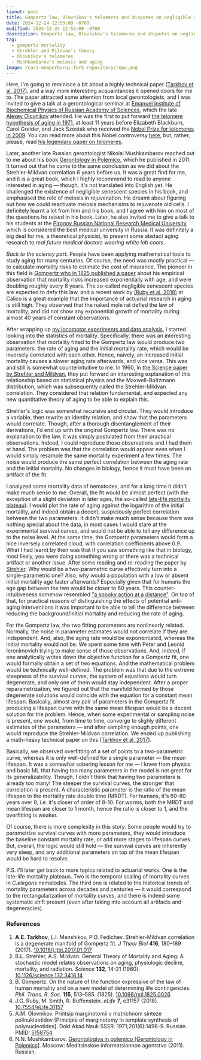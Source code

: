 ```yaml
---
layout: post
title: Gompertz law, Olovnikov's telomeres and disputes on negligible senescence
date: 2024-12-24 12:53:00 -0700
modified: 2024-12-24 12:53:00 -0700
description: Gompertz law, Olovnikov's telomeres and disputes on negligible senescence
tag:
  - gompertz mortality
  - Strehler and Mildvan's theory
  - Olovnikov's telomeres
  - Mushkambarov's meiosis and aging
image: /cara-memperbarui-fork-repository/repo.png
---
```


Here, I'm going to reminisce a bit about a highly technical paper ([Tarkhov et al. 2017](https://doi.org/10.1016/j.jtbi.2017.01.017)), and a way more interesting acquaintances it opened doors for me to. The paper attracted some attention from local gerontologists, and I was invited to give a talk at a gerontological seminar at [Emanuel Institute of Biochemical Physics of Russian Academy of Sciences](https://biochemphysics.ru/en/), which the late [Alexey Olovnikov](https://en.wikipedia.org/wiki/Alexey_Olovnikov) attended. He was the first to put forward [the telomere hypothesis of aging in 1971](https://pubmed.ncbi.nlm.nih.gov/5158754/), at least 11 years before Elizabeth Blackburn, Carol Greider, and Jack Szostak who received the [Nobel Prize for telomeres in 2009](https://www.nobelprize.org/prizes/medicine/2009/summary/). You can read more about this Nobel controversy [here](https://www.telegraph.co.uk/sponsored/rbth/6396300/No-Nobel-physiology-and-medicine-award-for-Russian-gerontologist-Aleksey-Olovnikov.html), but, rather, please, read [his legendary paper on telomeres](https://pubmed.ncbi.nlm.nih.gov/5158754/).

Later, another late Russian gerontologist Nikolai Mushkambarov reached out to me about his book [Gerontology in Polemico](https://www.litres.ru/book/n-n-mushkambarov/gerontologiya-in-polemico-9815144/), which he published in 2011. It turned out that he came to the same conclusion as we did about the Strehler-Mildvan correlation 6 years before us. It was a great find for me, and it is a great book, which I highly recommend to read to anyone interested in aging — though, it's not translated into English yet. He challenged the existence of negligible senescent species in his book, and emphasised the role of meiosis in rejuvenation. He dreamt about figuring out how we could reactivate meiosis mechanisms to rejuvenate old cells. I definitely learnt a lot from him and his book, and I agree with him on most of the questions he raised in his book. Later, he also invited me to give a talk to his students at the [Pirogov Russian National Research Medical University](https://pirogov-university.com/), which is considered the best medical university in Russia. It was definitely a big deal for me, a theoretical physicist, to present some abstact aging research to *real future medical doctors wearing white lab coats*.

*Back to the sciency part.* People have been applying mathematical tools to study aging for many centuries. Of course, the need was mostly practical — to calculate mortality risks to estimate the cost of insurance. The pioneer in this field is [Gompertz who in 1825 published a paper](https://doi.org/10.1098/rstl.1825.0026) about his empirical observation that mortality risks increased exponentially with age, and were doubling roughly every 8 years. The so-called negligible senescent species are expected to defy this law, and a recent work by [(Ruby et al. 2018)](https://doi.org/10.7554/eLife.31157) at Calico is a great example that the importance of actuarial research in aging is still high. They observed that the naked mole rat defied the law of mortality, and did not show any exponential growth of mortality during almost 40 years of constant observations.

After wrapping up [my locomotor experiments and data analysis](/locomotor-biomarker-of-age/), I started looking into the statistics of mortality. Specifically, there was an interesting observation that mortality fitted to the Gompertz law would produce two parameters: the rate of aging and the initial mortality rate, which would be inversely correlated with each other. Hence, naively, an increased initial mortality causes a slower aging rate afterwards, and vice versa. This was and still is somewhat counterintuitive to me. In 1960, in [the Science paper by Strehler and Mildvan](https://www.science.org/doi/abs/10.1126/science.132.3418.14), they put forward an interesting explanation of this relationship based on statistical physics and the Maxwell-Boltzmann distribution, which was subsequently called the Strehler-Mildvan correlation. They considered that relation fundamental, and expected any new quantitative theory of aging to be able to explain this.

Strehler's logic was somewhat recursive and circular. They would introduce a variable, then rewrite an identity relation, and show that the parameters would correlate. Though, after a thorough disentanglement of their derivations, I'd end up with the original Gompertz law. There was no explanation to the law, it was simply postulated from their practical observations. Indeed, I could reproduce those observations and I had them at hand. The problem was that the correlation would appear even when I would simply resample the same mortality experiment a few times. The noise would produce the same perfect correlation between the aging rate and the initial mortality. No changes in biology, hence it must have been an artifact of the fit.

I analyzed some mortality data of nematodes, and for a long time it didn't make much sense to me. Overall, the fit would be almost perfect (with the exception of a slight deviation in later ages, the so-called [late-life mortality plateau](https://en.wikipedia.org/wiki/Late-life_mortality_deceleration)). I would plot the rate of aging against the logarithm of the initial mortality, and indeed obtain a decent, suspiciously perfect correlation between the two parameters. It didn't make much sense because there was nothing special about the data, in most cases I would stare at the experimental survival curves, and would not be able to tell any difference up to the noise level. At the same time, the Gompertz parameters would form a nice inversely correlated cloud, with correlation coefficients above 0.9. What I had learnt by then was that if you saw something like that in biology, most likely, you were doing something wrong or there was a technical artifact or another issue. After some reading and re-reading the paper by [Strehler](https://www.science.org/doi/abs/10.1126/science.132.3418.14). Why would be a two-parametric curve effectively turn into a single-parametric one? Also, why would a population with a low or absent initial mortality age faster afterwards? Especially given that for humans the age gap between the two would be closer to 60 years. This counter-intuitiveness somehow resembled ["a spooky action at a distance"](https://en.wikipedia.org/wiki/Action_at_a_distance). On top of that, for practical reasons of distinguishing the effects of potential anti-aging interventions it was important to be able to tell the difference between reducing the background/initial mortality and reducing the rate of aging.

For the Gompertz law, the two fitting parameters are nonlinearly related. Normally, the noise in parameter estimates would not correlate if they are independent. And, also, the aging rate would be exponentiated, whereas the initial mortality would not be. We spent some time with Peter and Leonid Ieronimovich trying to make sense of those observations. And, indeed, if one analytically writes down the objective function for a Gompertz fit, one would formally obtain a set of two equations. And the mathematical problem would be technically well-defined. The problem was that due to the extreme steepness of the survival curves, the system of equations would turn degenerate, and only one of them would stay independent. After a proper reparametrization, we figured out that the manifold formed by those degenerate solutions would coincide with the equation for a constant mean lifespan. Basically, almost any pair of parameters in the Gompertz fit producing a lifespan curve with the same mean lifespan would be a decent solution for the problem. Hence, when some experimental or sampling noise is present, one would, from time to time, converge to slighly different estimates of the parameters — and after sampling enough points, one would reproduce the Strehler-Mildvan correlation. We ended up publishing a math-heavy technical paper on this ([Tarkhov et al. 2017](https://doi.org/10.1016/j.jtbi.2017.01.017)).

Basically, we observed overfitting of a set of points to a two-parametric curve, whereas it is only well-defined for a single parameter — the mean lifespan. It was a somewhat sobering lesson for me — I knew from physics and basic ML that having too many parameters in the model is not great for its generalizability. Though, I didn't think that having two parameters is already too many! The steeper the survival curves, the stronger that correlation is present. A characteristic parameter is the ratio of the mean lifespan to the mortality rate double time (MRDT). For humans, it's 60-80 years over 8, i.e. it's closer of order of 8-10. For worms, both the MRDT and mean lifespan are closer to 1 month, hence the ratio is closer to 1, and the overfitting is weaker.

Of course, there is more complexity in this story. Some people would try to parametrize survival curves with more parameters, they would introduce the baseline constant mortality rate, or add more stages to lifespan curves. But, overall, the logic would still hold — the survival curves are inherently very steep, and any additional parameters on top of the mean lifespan would be hard to resolve.

P.S. I'll later get back to more topics related to actuarial works. One is the late-life mortality plateaus. Two is the temporal scaling of mortality curves in *C.elegans* nematodes. The third one is related to the historical trends of mortality parameters across decades and centuries — it would correspond to the rectangularization of mortality curves, and there is indeed some systematic shift present (even after taking into account all artifacts and degeneracies).

### References

1. **A.E. Tarkhov**, L.I. Menshikov, P.O. Fedichev. Strehler-Mildvan correlation is a degenerate manifold of Gompertz fit. *J Theor Biol* **416**, 180–189 (2017). [10.1016/j.jtbi.2017.01.017](https://doi.org/10.1016/j.jtbi.2017.01.017)
2. B.L. Strehler, A.S. Mildvan. General Theory of Mortality and Aging: A stochastic model relates observations on aging, physiologic decline, mortality, and radiation. *Science* **132**, 14-21 (1960). [10.1126/science.132.3418.14](https://www.science.org/doi/abs/10.1126/science.132.3418.14)
3. B. Gompertz. On the nature of the function expressive of the law of human mortality and on a new model of determining life contingencies. *Phil. Trans. R. Soc.* **115**, 513–585. (1825). [10.1098/rstl.1825.0026](https://doi.org/10.1098/rstl.1825.0026)
4. J.G. Ruby, M. Smith, R. Buffenstein. *eLife* **7**, e31157 (2018). [10.7554/eLife.31157](https://doi.org/10.7554/eLife.31157)
5. A.M. Olovnikov. Printsip marginotomii v matrichnom sinteze polinukleotidov [Principle of marginotomy in template synthesis of polynucleotides]. Dokl Akad Nauk SSSR. 1971;201(6):1496-9. Russian. PMID: [5158754](https://pubmed.ncbi.nlm.nih.gov/5158754/).
6. N.N. Mushkambarov. [Gerontologiya in polemico [Gerontology in Polemics]](https://www.litres.ru/book/n-n-mushkambarov/gerontologiya-in-polemico-9815144/). Moscow: Meditsinskoe informatsionnoe agentstvo (2011). Russian.
